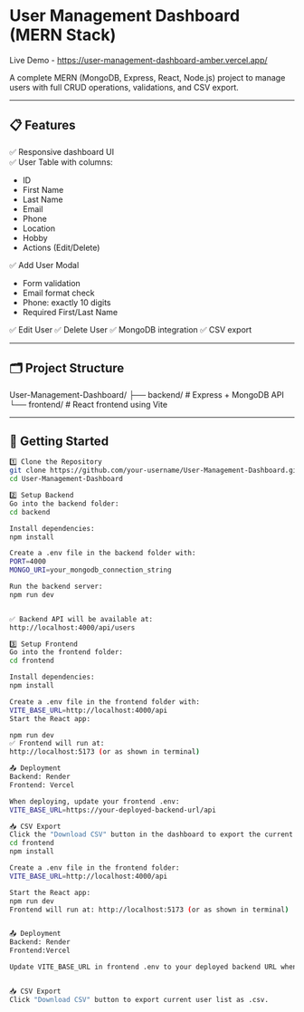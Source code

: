 # User Management Dashboard (MERN Stack)
Live Demo - https://user-management-dashboard-amber.vercel.app/

A complete MERN (MongoDB, Express, React, Node.js) project to manage users with full CRUD operations, validations, and CSV export.

---

## 📋 Features

✅ Responsive dashboard UI  
✅ User Table with columns:
- ID
- First Name
- Last Name
- Email
- Phone
- Location
- Hobby
- Actions (Edit/Delete)

✅ Add User Modal
- Form validation
- Email format check
- Phone: exactly 10 digits
- Required First/Last Name

✅ Edit User
✅ Delete User
✅ MongoDB integration
✅ CSV export

---

## 🗂️ Project Structure

User-Management-Dashboard/
├── backend/ # Express + MongoDB API
└── frontend/ # React frontend using Vite


---

## 🚀 Getting Started



```bash
1️⃣ Clone the Repository
git clone https://github.com/your-username/User-Management-Dashboard.git
cd User-Management-Dashboard

2️⃣ Setup Backend
Go into the backend folder:
cd backend

Install dependencies:
npm install

Create a .env file in the backend folder with:
PORT=4000
MONGO_URI=your_mongodb_connection_string

Run the backend server:
npm run dev


✅ Backend API will be available at:
http://localhost:4000/api/users

3️⃣ Setup Frontend
Go into the frontend folder:
cd frontend

Install dependencies:
npm install

Create a .env file in the frontend folder with:
VITE_BASE_URL=http://localhost:4000/api
Start the React app:

npm run dev
✅ Frontend will run at:
http://localhost:5173 (or as shown in terminal)

📤 Deployment
Backend: Render
Frontend: Vercel

When deploying, update your frontend .env:
VITE_BASE_URL=https://your-deployed-backend-url/api

📥 CSV Export
Click the "Download CSV" button in the dashboard to export the current user list as a .csv file.
cd frontend
npm install

Create a .env file in the frontend folder:
VITE_BASE_URL=http://localhost:4000/api

Start the React app:
npm run dev
Frontend will run at: http://localhost:5173 (or as shown in terminal)


📤 Deployment
Backend: Render
Frontend:Vercel

Update VITE_BASE_URL in frontend .env to your deployed backend URL when deploying.


📥 CSV Export
Click "Download CSV" button to export current user list as .csv.
